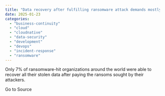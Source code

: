 ```yaml
---
title: "Data recovery after fulfilling ransomware attack demands mostly unlikely"
date: 2025-01-23
categories: 
  - "business-continuity"
  - "cloud"
  - "cloudnative"
  - "data-security"
  - "development"
  - "devops"
  - "incident-response"
  - "ransomware"
---
```


Only 7% of ransomware-hit organizations around the world were able to recover all their stolen data after paying the ransoms sought by their attackers.

Go to Source
